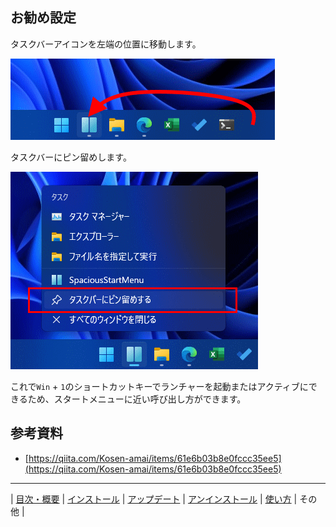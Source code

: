 ## お勧め設定

タスクバーアイコンを左端の位置に移動します。

![Move icon](img/rcmd01.png)

タスクバーにピン留めします。

![Pin to taskbar](img/rcmd02-ja.png)

これで`Win` + `1`のショートカットキーでランチャーを起動またはアクティブにできるため、スタートメニューに近い呼び出し方ができます。

## 参考資料

- [https://qiita.com/Kosen-amai/items/61e6b03b8e0fccc35ee5](https://qiita.com/Kosen-amai/items/61e6b03b8e0fccc35ee5)

---

| [目次・概要](index-ja.md) | [インストール](install-ja.md) | [アップデート](update-ja.md) | [アンインストール](uninstall-ja.md) | [使い方](usage-ja.md) | その他 |
